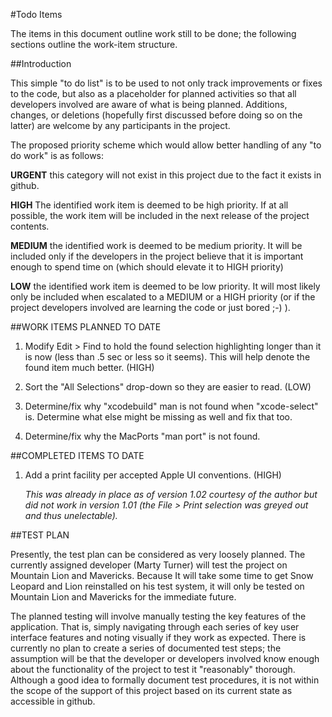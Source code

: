 #Todo Items

The items in this document outline work still to be done; the following sections outline the work-item structure.

##Introduction

This simple "to do list" is to be used to not only track improvements or fixes to the code, but also as a placeholder for planned activities so that all developers involved are aware of what is being planned. Additions, changes, or deletions (hopefully first discussed before doing so on the latter) are welcome by any participants in the project.

The proposed priority scheme which would allow better handling of any "to do work" is as follows:

**URGENT**	this category will not exist in this project due to the fact it exists in github.

**HIGH**	The identified work item is deemed to be high priority. If at all possible, the work item will be included in the next release of the project contents.

**MEDIUM**	the identified work is deemed to be medium priority. It will be included only if the developers in the project believe that it is important enough to spend time on (which should elevate it to HIGH priority)

**LOW**		the identified work item is deemed to be low priority. It will most likely only be included when escalated to a MEDIUM or a HIGH priority (or if the project developers involved are learning the code or just bored ;-) ).

##WORK ITEMS PLANNED TO DATE 

1. Modify Edit > Find to hold the found selection highlighting longer than it is now (less than .5 sec or less so it seems). This will help denote the found item much better. (HIGH)

2. Sort the "All Selections" drop-down so they are easier to read. (LOW)

3. Determine/fix why "xcodebuild" man is not found when "xcode-select" is. Determine what else might be missing as well and fix that too.

4. Determine/fix why the MacPorts "man port" is not found.

##COMPLETED ITEMS TO DATE

1. Add a print facility per accepted Apple UI conventions. (HIGH) 

	*This was already in place as of version 1.02 courtesy of the author but did not work in version 1.01 (the File > Print selection was greyed out and thus unelectable).* 

##TEST PLAN

Presently, the test plan can be considered as very loosely planned. The currently assigned developer (Marty Turner) will test the project on Mountain Lion and Mavericks. Because It will take some time to get Snow Leopard and Lion reinstalled on his test system, it will only be tested on Mountain Lion and Mavericks for the immediate future.

The planned testing will involve manually testing the key features of the application. That is, simply navigating through each series of key user interface features and noting visually if they work as expected. There is currently no plan to create a series of documented test steps; the assumption will be that the developer or developers involved know enough about the functionality of the project to test it "reasonably" thorough. Although a good idea to formally document test procedures, it is not within the scope of the support of this project based on its current state as accessible in github.
